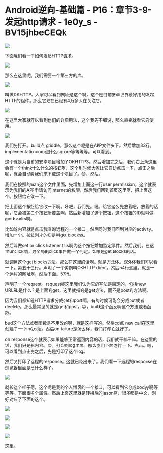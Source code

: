 # Android逆向-基础篇 - P16：章节3-9-发起http请求 - 1e0y_s - BV15jhbeCEQk

![](img/cac8bb883042c1caa42f0a59d8f2b4f6_0.png)

下面我们看一下如何发起HTTP请求。

![](img/cac8bb883042c1caa42f0a59d8f2b4f6_2.png)

那么在这里呢，我们需要一个第三方的库。

![](img/cac8bb883042c1caa42f0a59d8f2b4f6_4.png)

叫做OKHTTP。大家可以看到网址是这个啊，这个是目前安卓世界最好用的发起HTTP的组件。那么它现在已经有4万多人在关注它。



![](img/cac8bb883042c1caa42f0a59d8f2b4f6_6.png)

在这里大家就可以看到他们的详细用法，这个我先不细说，那么直接就看它的使用。

![](img/cac8bb883042c1caa42f0a59d8f2b4f6_8.png)

我们先打开。build点 griddle，那么这个呢是在APP文件夹下。然后增加33行。implementationcom点什么square等等等等。可以看到。

这个就是为当前的安卓项目增加了OKHTTP3。然后增加完之后，我们右上角这里会有一个think什么什么的按钮啊，这个到时候大家让它自动点击一下，点击之后呢，就会自动帮我们来下载这个项目了。😊，然后。

我们在按照的man这个文件里面，先增加上面这一行user permission，这个就表示为我们的APP申请访问internet的权限。然后我们回到首页这里啊，把上面这个。按钮给它改一下。

把上面这个按钮给它改一下啊。好吧，我们先。嗯。给它这么先放着吧，放着的话呢，它会被第二个按钮所覆盖啊，然后新增加了这个按钮，这个按钮的ID就叫做get blocks啊。

比如说内容就是点击我查询远程的一个接口。然后同时我们回到对应的activity。增加一个。按钮刚才的ID是叫get blockss。

然后叫做set on click listener this啊为这个按钮增加监定事件。然后我们。在这里unclick啊，对全局的click事件做一个判定。如果是get blocks的话。

就调用这个get blocks方法。那么在这里的话啊。就是方法体。双外体我们可以看一下。第五十三行。声明了一个实例叫OKHTTP client。然后54行这里。就是一个远程的网址啊。然后下面。57行。

声明了一个request。request呢这里我们认为它的写法是固定的，包括new URLRL是什么？是上面的get，这里就指的是get方法，而不是post的方法啊。

因为我们都知道HTTP请求分成get和post啊，有的时候可能会分成put或者deelete。那么最常见的就是get和post。😊，build这个函反啊这个方法或者函数。

bud这个方法或者函数是不用改的啊，就是这样写的。然后cd点 new call在这里创建了一个inQ方法。然后on failure是怎么样，我们打印它就好了。

on response这个就表示如果能够正常返回内容的话，我们就干嘛干嘛。在这里的话，我们只是把内容。😊，打印到log里面。那么我们下面运行一下。点击。嗯，可以看到点击完之后，先是打印了这个log。

然后又打印了远程的response。这就已经出来了。我们看一下远程的response在浏览器里面是长什么样子。



![](img/cac8bb883042c1caa42f0a59d8f2b4f6_10.png)

就长这个样子啊，这个呢是我的个人博客的一个接口，可以看到它分成bodyy啊等等等。下面很多个属性。然后上面这里就是转换后的jason啊，很多都是中文，刚好对应了下面的这个。



![](img/cac8bb883042c1caa42f0a59d8f2b4f6_12.png)

![](img/cac8bb883042c1caa42f0a59d8f2b4f6_13.png)

![](img/cac8bb883042c1caa42f0a59d8f2b4f6_14.png)

![](img/cac8bb883042c1caa42f0a59d8f2b4f6_15.png)

这里。